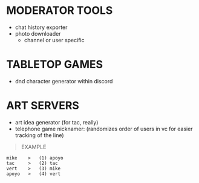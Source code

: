 # MODERATOR TOOLS
- chat history exporter
- photo downloader
	- channel or user specific

# TABLETOP GAMES
- dnd character generator within discord

# ART SERVERS
- art idea generator (for tac, really)
- telephone game nicknamer: (randomizes order of users in vc for easier tracking of the line)

> EXAMPLE

	mike	>	(1) apoyo
	tac		>	(2) tac
	vert	>	(3) mike
	apoyo	>	(4) vert